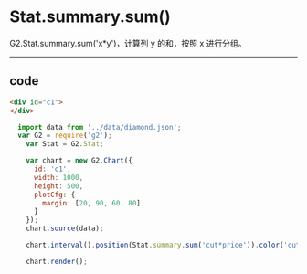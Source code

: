 # Stat.summary.sum()

G2.Stat.summary.sum('x*y')，计算列 y 的和，按照 x 进行分组。

----

## code

```html
<div id="c1">
</div>
```

```js
  import data from '../data/diamond.json';
  var G2 = require('g2');
    var Stat = G2.Stat;

    var chart = new G2.Chart({
      id: 'c1',
      width: 1000,
      height: 500,
      plotCfg: {
        margin: [20, 90, 60, 80]
      }
    });
    chart.source(data);

    chart.interval().position(Stat.summary.sum('cut*price')).color('cut');

    chart.render();
```
